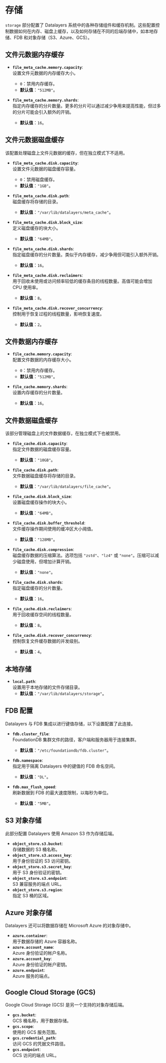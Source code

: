 # 存储

`storage` 部分配置了 Datalayers 系统中的各种存储组件和缓存机制。这些配置控制数据如何在内存、磁盘上缓存，以及如何存储在不同的后端存储中，如本地存储、FDB 和对象存储（S3、Azure、GCS）。

## 文件元数据内存缓存

- **`file_meta_cache.memory.capacity`**:  
  设置文件元数据的内存缓存大小。  
  - `0`：禁用内存缓存。  
  - **默认值**：`"512MB"`。

- **`file_meta_cache.memory.shards`**:  
  指定内存缓存的分片数量。更多的分片可以通过减少争用来提高性能，但过多的分片可能会引入额外的开销。  
  - **默认值**：`16`。

## 文件元数据磁盘缓存

该配置处理磁盘上文件元数据的缓存，但在独立模式下不适用。

- **`file_meta_cache.disk.capacity`**:  
  设置文件元数据的磁盘缓存容量。  
  - `0`：禁用磁盘缓存。  
  - **默认值**：`"1GB"`。

- **`file_meta_cache.disk.path`**:  
  磁盘缓存将存储的目录。  
  - **默认值**：`"/var/lib/datalayers/meta_cache"`。

- **`file_meta_cache.disk.block_size`**:  
  定义磁盘缓存的块大小。  
  - **默认值**：`"64MB"`。

- **`file_meta_cache.disk.shards`**:  
  指定磁盘缓存的分片数量。类似于内存缓存，减少争用但可能引入额外开销。  
  - **默认值**：`16`。

- **`file_meta_cache.disk.reclaimers`**:  
  用于回收未使用或访问频率较低的缓存条目的线程数量。高值可能会增加 CPU 使用率。  
  - **默认值**：`8`。

- **`file_meta_cache.disk.recover_concurrency`**:  
  控制用于恢复过程的线程数量，影响恢复速度。  
  - **默认值**：`2`。

## 文件数据内存缓存

- **`file_cache.memory.capacity`**:  
  配置文件数据的内存缓存大小。  
  - `0`：禁用内存缓存。  
  - **默认值**：`"512MB"`。

- **`file_cache.memory.shards`**:  
  设置内存缓存的分片数量。  
  - **默认值**：`16`。

## 文件数据磁盘缓存

该部分管理磁盘上的文件数据缓存，在独立模式下也被禁用。

- **`file_cache.disk.capacity`**:  
  指定文件数据的磁盘缓存容量。  
  - **默认值**：`"10GB"`。

- **`file_cache.disk.path`**:  
  文件数据磁盘缓存将存储的目录。  
  - **默认值**：`"/var/lib/datalayers/file_cache"`。

- **`file_cache.disk.block_size`**:  
  设置磁盘缓存操作的块大小。  
  - **默认值**：`"64MB"`。

- **`file_cache.disk.buffer_threshold`**:  
  文件缓存操作期间使用的缓冲区大小阈值。  
  - **默认值**：`"128MB"`。

- **`file_cache.disk.compression`**:  
  磁盘缓存数据的压缩算法。选项包括 `"zstd"`、`"lz4"` 或 `"none"`。压缩可以减少磁盘使用，但增加计算开销。  
  - **默认值**：`"none"`。

- **`file_cache.disk.shards`**:  
  指定磁盘缓存的分片数量。  
  - **默认值**：`16`。

- **`file_cache.disk.reclaimers`**:  
  用于回收缓存空间的线程数量。  
  - **默认值**：`8`。

- **`file_cache.disk.recover_concurrency`**:  
  控制恢复文件缓存数据的并发级别。  
  - **默认值**：`4`。

## 本地存储

- **`local.path`**:  
  设置用于本地存储的文件存储目录。  
  - **默认值**：`"/var/lib/datalayers/storage"`。

## FDB 配置

Datalayers 与 FDB 集成以进行键值存储，以下设置配置了此连接。

- **`fdb.cluster_file`**:  
  FoundationDB 集群文件的路径，客户端和服务器用于连接集群。  
  - **默认值**：`"/etc/foundationdb/fdb.cluster"`。

- **`fdb.namespace`**:  
  指定用于隔离 Datalayers 中的键值的 FDB 命名空间。  
  - **默认值**：`"DL"`。

- **`fdb.max_flush_speed`**:  
  刷新数据到 FDB 的最大速度限制，以每秒为单位。  
  - **默认值**：`"5MB"`。

## S3 对象存储

此部分配置 Datalayers 使用 Amazon S3 作为存储后端。

- **`object_store.s3.bucket`**:  
  存储数据的 S3 桶名称。  
- **`object_store.s3.access_key`**:  
  用于身份验证的 S3 访问密钥。  
- **`object_store.s3.secret_key`**:  
  用于 S3 身份验证的密钥。  
- **`object_store.s3.endpoint`**:  
  S3 兼容服务的端点 URL。  
- **`object_store.s3.region`**:  
  指定 S3 桶的区域。

## Azure 对象存储

Datalayers 还可以将数据存储在 Microsoft Azure 的对象存储中。

- **`azure.container`**:  
  用于数据存储的 Azure 容器名称。  
- **`azure.account_name`**:  
  Azure 身份验证的帐户名称。  
- **`azure.account_key`**:  
  Azure 身份验证的帐户密钥。  
- **`azure.endpoint`**:  
  Azure 服务的端点。

## Google Cloud Storage (GCS)

Google Cloud Storage (GCS) 是另一个支持的对象存储后端。

- **`gcs.bucket`**:  
  GCS 桶名称，用于数据存储。  
- **`gcs.scope`**:  
  使用的 GCS 服务范围。  
- **`gcs.credential_path`**:  
  访问 GCS 的凭据文件路径。  
- **`gcs.endpoint`**:  
  GCS 访问的端点 URL。

